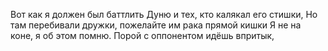 Вот как я должен был баттлить Дуню и тех, кто калякал его стишки, 
Но там перебивали дружки, пожелайте им рака прямой кишки 
Я не на коне, я об этом помню. Порой с оппонентом идёшь впритык, 

